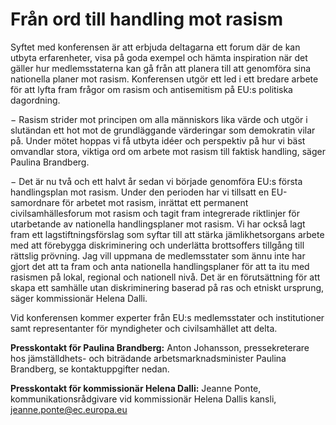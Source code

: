 # Från ord till handling mot rasism

Syftet med konferensen är att erbjuda deltagarna ett forum där de kan utbyta erfarenheter, visa på goda exempel och hämta inspiration när det gäller hur medlemsstaterna kan gå från att planera till att genomföra sina nationella planer mot rasism. Konferensen utgör ett led i ett bredare arbete för att lyfta fram frågor om rasism och antisemitism på EU:s politiska dagordning.

− Rasism strider mot principen om alla människors lika värde och utgör i slutändan ett hot mot de grundläggande värderingar som demokratin vilar på. Under mötet hoppas vi få utbyta idéer och perspektiv på hur vi bäst omvandlar stora, viktiga ord om arbete mot rasism till faktisk handling, säger Paulina Brandberg.

− Det är nu två och ett halvt år sedan vi började genomföra EU:s första handlingsplan mot rasism. Under den perioden har vi tillsatt en EU-samordnare för arbetet mot rasism, inrättat ett permanent civilsamhällesforum mot rasism och tagit fram integrerade riktlinjer för utarbetande av nationella handlingsplaner mot rasism. Vi har också lagt fram ett lagstiftningsförslag som syftar till att stärka jämlikhetsorgans arbete med att förebygga diskriminering och underlätta brottsoffers tillgång till rättslig prövning. Jag vill uppmana de medlemsstater som ännu inte har gjort det att ta fram och anta nationella handlingsplaner för att ta itu med rasismen på lokal, regional och nationell nivå. Det är en förutsättning för att skapa ett samhälle utan diskriminering baserad på ras och etniskt ursprung, säger kommissionär Helena Dalli.

Vid konferensen kommer experter från EU:s medlemsstater och institutioner samt representanter för myndigheter och civilsamhället att delta.

**Presskontakt för Paulina Brandberg:** Anton Johansson, pressekreterare hos jämställdhets- och biträdande arbetsmarknadsminister Paulina Brandberg, se kontaktuppgifter nedan.

**Presskontakt för kommissionär Helena Dalli:** Jeanne Ponte, kommunikationsrådgivare vid kommissionär Helena Dallis kansli, [jeanne.ponte@ec.europa.eu](mailto:jeanne.ponte@ec.europa.eu)
